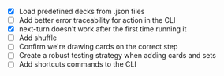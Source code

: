 - [x] Load predefined decks from .json files
- [ ] Add better error traceability for action in the CLI
- [x] next-turn doesn't work after the first time running it
- [ ] Add shuffle
- [ ] Confirm we're drawing cards on the correct step
- [ ] Create a robust testing strategy when adding cards and sets
- [ ] Add shortcuts commands to the CLI